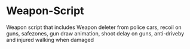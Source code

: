 # Weapon-Script

Weapon script that includes Weapon deleter from police cars, recoil on guns, safezones, gun draw animation, shoot delay on guns, anti-driveby and injured walking when damaged
